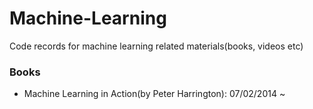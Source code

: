 Machine-Learning
================

Code records for machine learning related materials(books, videos etc)

### Books
- Machine Learning in Action(by Peter Harrington): 07/02/2014 ~



